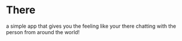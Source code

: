 # There

a simple app that gives you the feeling like your there chatting with the person
from around the world!
